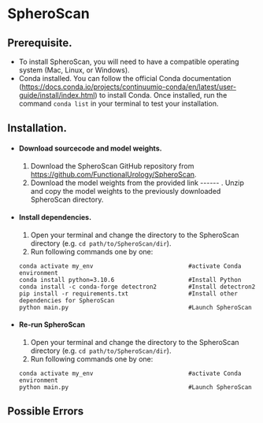 # SpheroScan

## Prerequisite. 
  - To install SpheroScan, you will need to have a compatible operating system (Mac, Linux, or Windows).  
  - Conda installed. You can follow the official Conda documentation (https://docs.conda.io/projects/continuumio-conda/en/latest/user-guide/install/index.html) to install Conda. Once installed, run the command ```conda list``` in your terminal to test your installation.

## Installation. 
  - #### Download sourcecode and model weights. 
    1. Download the SpheroScan GitHub repository from https://github.com/FunctionalUrology/SpheroScan.
    2. Download the model weights from the provided link ------ . Unzip and copy the model weights to the previously downloaded SpheroScan directory.
    
- #### Install dependencies.  
    1. Open your terminal and change the directory to the SpheroScan directory (e.g. ```cd path/to/SpheroScan/dir```). 
    2. Run following commands one by one:    
  
    ```conda create -n my_env                       #create a new Conda environment
    conda activate my_env                           #activate Conda environment
    conda install python=3.10.6                     #Install Python
    conda install -c conda-forge detectron2         #Install detectron2
    pip install -r requirements.txt                 #Install other dependencies for SpheroScan
    python main.py                                  #Launch SpheroScan
 
- #### Re-run SpheroScan
    1. Open your terminal and change the directory to the SpheroScan directory (e.g. ```cd path/to/SpheroScan/dir```). 
    2. Run following commands one by one:  
   
    ```
    conda activate my_env                           #activate Conda environment
    python main.py                                  #Launch SpheroScan  
    ```


## Possible Errors
